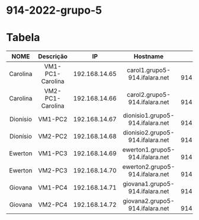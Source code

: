 # 914-2022-grupo-5

# Tabela

NOME            |  Descrição  |  IP  |  Hostname  |  FQDN  |  Aliase
:-------------------------:|:-------------------------:|:-------------------------:|:-------------------------:|:-------------------------:|:-------------------------:
Carolina  |  VM1-PC1-Carolina  | 192.168.14.65 | carol1.grupo5-914.ifalara.net | grupo5-914.labredes.net | carol1 | 
Carolina  |   VM2-PC1-Carolina  | 192.168.14.66 | carol2.grupo5-914.ifalara.net | grupo5-914.labredes.net | carol2 | 
Dionísio |    VM1-PC2  | 192.168.14.67 | dionisio1.grupo5-914.ifalara.net | grupo5-914.labredes.net  | dionisio1 | 
Dionísio   |   VM2-PC2  | 192.168.14.68 | dionisio2.grupo5-914.ifalara.net| grupo5-914.labredes.net  |  dionisio2 | 
Ewerton   |   VM1-PC3  | 192.168.14.69 | ewerton1.grupo5-914.ifalara.net | grupo5-914.labredes.net |  ewerton1 | 
Ewerton   |   VM2-PC3  | 192.168.14.70 | ewerton2.grupo5-914.ifalara.net | grupo5-914.labredes.net |  ewerton2 | 
Giovana   |   VM1-PC4  | 192.168.14.71 | giovana1.grupo5-914.ifalara.net | grupo5-914.labredes.net |  giovana1 | 
Giovana   |   VM2-PC4  | 192.168.14.72 | giovana2.grupo5-914.ifalara.net | grupo5-914.labredes.net  |  giovana2 | 
